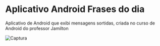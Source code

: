 # Aplicativo Android Frases do dia

Aplicativo de Android que exibi mensagens sortidas, criada no curso de Android do professor Jamilton

![Captura](https://user-images.githubusercontent.com/55591611/84323274-df461e00-ab4c-11ea-97ca-0c90e5f0d4ae.png)
